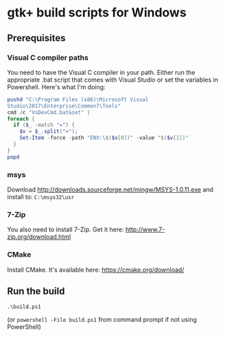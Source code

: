 gtk+ build scripts for Windows
==============================

Prerequisites
-------------

### Visual C compiler paths ###

You need to have the Visual C compiler in your path. Either run the appropriate
.bat script that comes with Visual Studio or set the variables in Powershell.
Here's what I'm doing:

```powershell
pushd "C:\Program Files (x86)\Microsoft Visual
Studio\2017\Enterprise\Common7\Tools"
cmd /c "VsDevCmd.bat&set" |
foreach {
  if ($_ -match "=") {
    $v = $_.split("=");
    Set-Item -force -path "ENV:\$($v[0])" -value "$($v[1])"
  }
}
popd
```

### msys ###

Download http://downloads.sourceforge.net/mingw/MSYS-1.0.11.exe and install to:
`C:\msys32\usr`

### 7-Zip ###

You also need to install 7-Zip. Get it here: http://www.7-zip.org/download.html

### CMake ###

Install CMake. It's available here: https://cmake.org/download/


Run the build
-------------

`.\build.ps1`

(or `powershell -File build.ps1` from command prompt if not using PowerShell)
